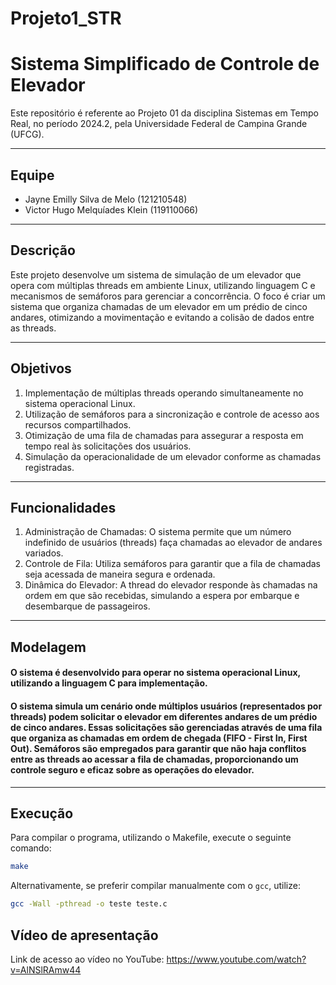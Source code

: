 # Projeto1_STR

# Sistema Simplificado de Controle de Elevador

Este repositório é referente ao Projeto 01 da disciplina Sistemas em Tempo Real, no período 2024.2, pela Universidade Federal de Campina Grande (UFCG).

---

## Equipe

- Jayne Emilly Silva de Melo (121210548)
- Victor Hugo Melquíades Klein (119110066)

---

## Descrição

Este projeto desenvolve um sistema de simulação de um elevador que opera com múltiplas threads em ambiente Linux, utilizando linguagem C e mecanismos de semáforos para gerenciar a concorrência. O foco é criar um sistema que organiza chamadas de um elevador em um prédio de cinco andares, otimizando a movimentação e evitando a colisão de dados entre as threads.


---

## Objetivos

1. Implementação de múltiplas threads operando simultaneamente no sistema operacional Linux.
2. Utilização de semáforos para a sincronização e controle de acesso aos recursos compartilhados.
3. Otimização de uma fila de chamadas para assegurar a resposta em tempo real às solicitações dos usuários.
4. Simulação da operacionalidade de um elevador conforme as chamadas registradas.
---

## Funcionalidades


1. Administração de Chamadas: O sistema permite que um número indefinido de usuários (threads) faça chamadas ao elevador de andares variados.
2. Controle de Fila: Utiliza semáforos para garantir que a fila de chamadas seja acessada de maneira segura e ordenada.
3. Dinâmica do Elevador: A thread do elevador responde às chamadas na ordem em que são recebidas, simulando a espera por embarque e desembarque de passageiros.
---

## Modelagem

#### O sistema é desenvolvido para operar no sistema operacional Linux, utilizando a linguagem C para implementação.
#### O sistema simula um cenário onde múltiplos usuários (representados por threads) podem solicitar o elevador em diferentes andares de um prédio de cinco andares. Essas solicitações são gerenciadas através de uma fila que organiza as chamadas em ordem de chegada (FIFO - First In, First Out). Semáforos são empregados para garantir que não haja conflitos entre as threads ao acessar a fila de chamadas, proporcionando um controle seguro e eficaz sobre as operações do elevador.
---

## Execução

Para compilar o programa, utilizando o Makefile, execute o seguinte comando:

```sh
make
```

Alternativamente, se preferir compilar manualmente com o `gcc`, utilize:

```sh
gcc -Wall -pthread -o teste teste.c
```

## Vídeo de apresentação
Link de acesso ao vídeo no YouTube: https://www.youtube.com/watch?v=AlNSlRAmw44 
